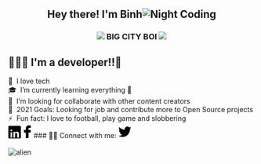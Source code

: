 <div align="center">
  <h2>Hey there! I'm Binh<img alt="Night Coding" src="https://media.giphy.com/media/hvRJCLFzcasrR4ia7z/giphy.gif" width='25'/></h2>
  <h3>
    <img src="https://media.giphy.com/media/WUlplcMpOCEmTGBtBW/giphy.gif" width="30"/>
    BIG CITY BOI
    <img src="https://media.giphy.com/media/WUlplcMpOCEmTGBtBW/giphy.gif" width="30"/>
  </h3>
</div>
<h2>👨🏻‍💻 I'm a developer!!👋</h2>
🔭 &nbsp;I love tech<br/>
🎓 &nbsp;I’m currently learning everything 🤣<br/>
👯 &nbsp;I’m looking for collaborate with other content creators<br/>
🥅 &nbsp;2021 Goals: Looking for job and contribute more to Open Source projects<br/>
⚡ &nbsp;Fun fact: I love to football, play game and slobbering<br/>
### 🤝🏻 Connect with me:
<a title="Linkedin" target="_blank" href="https://www.linkedin.com/in/vu-binh-7a28a817b/"><img alt="Linkedin" align="left" width="26px" src="./assets/linkedin.png"/></a>
<a title="Facebook" target="_blank" href="https://www.facebook.com/vu.binh.5661/"><img alt="Facebook" align="left" width="26px" src="./assets/facebook.png"/></a>
<a title="Tweeter" target="_blank" href="https://twitter.com/BnhGold3"><img alt="Tweeter" width="26px" src="./assets/tweeter1.png"/></a><br/><br/>
<img alt="alien" src="https://user-images.githubusercontent.com/55707606/108613728-0fa5c200-7427-11eb-888d-8baf858ea4a3.gif"/>

